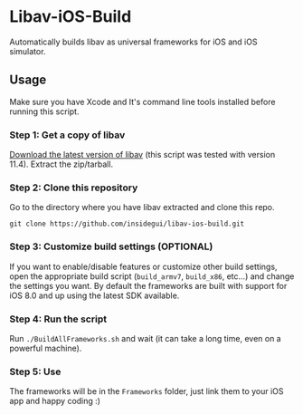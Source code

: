 # Libav-iOS-Build

Automatically builds libav as universal frameworks for iOS and iOS simulator.

## Usage

Make sure you have Xcode and It's command line tools installed before running this script.

### Step 1: Get a copy of libav

[Download the latest version of libav](https://libav.org/download/) (this script was tested with version 11.4). Extract the zip/tarball.

### Step 2: Clone this repository

Go to the directory where you have libav extracted and clone this repo.

	git clone https://github.com/insidegui/libav-ios-build.git

### Step 3: Customize build settings (OPTIONAL)

If you want to enable/disable features or customize other build settings, open the appropriate build script (`build_armv7`, `build_x86`, etc...) and change the settings you want. By default the frameworks are built with support for iOS 8.0 and up using the latest SDK available.

### Step 4: Run the script

Run `./BuildAllFrameworks.sh` and wait (it can take a long time, even on a powerful machine).

### Step 5: Use

The frameworks will be in the `Frameworks` folder, just link them to your iOS app and happy coding :)